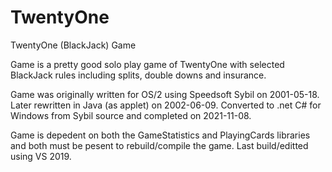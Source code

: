 # TwentyOne
TwentyOne (BlackJack) Game

Game is a pretty good solo play game of TwentyOne with selected BlackJack rules
including splits, double downs and insurance.

Game was originally written for OS/2 using Speedsoft Sybil on 2001-05-18.
Later rewritten in Java (as applet) on 2002-06-09.  Converted to .net C# for
Windows from Sybil source and completed on 2021-11-08.

Game is depedent on both the GameStatistics and PlayingCards libraries and
both must be pesent to rebuild/compile the game.  Last build/editted using
VS 2019.
